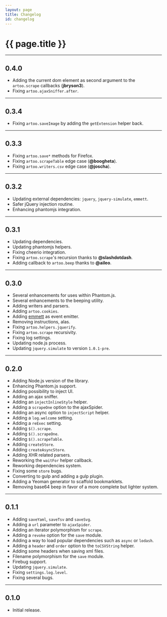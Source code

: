 ```yaml
---
layout: page
title: Changelog
id: changelog
---
```


# {{ page.title }}

---

## 0.4.0

* Adding the current dom element as second argument to the `artoo.scrape` callbacks (**jbryson3**).
* Fixing `artoo.ajaxSniffer.after`.

---

## 0.3.4

* Fixing `artoo.saveImage` by adding the `getExtension` helper back.

---

## 0.3.3

* Fixing `artoo.save*` methods for Firefox.
* Fixing `artoo.scrapeTable` edge case (**@boogheta**).
* Fixing `artoo.writers.csv` edge case (**@joscha**).

---

## 0.3.2

* Updating external dependencies: `jquery`, `jquery-simulate`, `emmett`.
* Safer jQuery injection routine.
* Enhancing phantomjs integration.

---

## 0.3.1

* Updating dependencies.
* Updating phantomjs helpers.
* Fixing cheerio integration.
* Fixing `artoo.scrape`'s recursion thanks to **@slashdotdash**.
* Adding callback to `artoo.beep` thanks to **@aileo**.

---

## 0.3.0

* Several enhancements for uses within Phantom.js.
* Several enhancements to the beeping utility.
* Adding writers and parsers.
* Adding `artoo.cookies`.
* Adding [emmett](https://github.com/jacomyal/emmett) as event emitter.
* Removing instructions, alas.
* Fixing `artoo.helpers.jquerify`.
* Fixing `artoo.scrape` recursivity.
* Fixing log settings.
* Updating node.js process.
* Updating `jquery.simulate` to version `1.0.1-pre`.

---

## 0.2.0

* Adding Node.js version of the library.
* Enhancing Phantom.js support.
* Adding possibility to inject UI.
* Adding an ajax sniffer.
* Adding an `injectInlineStyle` helper.
* Adding a `scrapeOne` option to the ajaxSpider.
* Adding an async option to `injectScript` helper.
* Adding a `log.welcome` setting.
* Adding a `reExec` setting.
* Adding `$().scrape`.
* Adding `$().scrapeOne`.
* Adding `$().scrapeTable`.
* Adding `createStore`.
* Adding `createAsyncStore`.
* Adding XHR related parsers.
* Reworking the `waitFor` helper callback.
* Reworking dependencies system.
* Fixing some `store` bugs.
* Converting to gulp and adding a gulp plugin.
* Adding a Yeoman generator to scaffold bookmarklets.
* Removing base64 beep in favor of a more complete but lighter system.

---

## 0.1.1

* Adding `saveYaml`, `saveTsv` and `saveSvg`.
* Adding a `url` parameter to `ajaxSpider`.
* Adding an iterator polymorphism for `scrape`.
* Adding a `revoke` option for the `save` module.
* Adding a way to load popular dependencies such as `async` or `lodash`.
* Adding a `header` and `order` option to the `toCSVString` helper.
* Adding some headers when saving xml files.
* Filename polymorphism for the `save` module.
* Firebug support.
* Updating `jquery.simulate`.
* Fixing `settings.log.level`.
* Fixing several bugs.

---

## 0.1.0

* Initial release.

